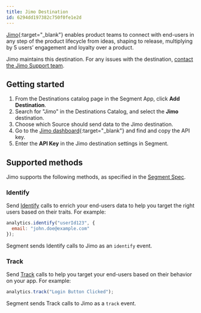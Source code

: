 ```yaml
---
title: Jimo Destination
id: 6294dd197382c750f0fe1e2d
---
```


[Jimo](https://yourintegration.com/?utm_source=segmentio&utm_medium=docs&utm_campaign=partners){:target="\_blank"} enables product teams to connect with end-users in any step of the product lifecycle from ideas, shaping to release, multiplying by 5 users’ engagement and loyalty over a product.

Jimo maintains this destination. For any issues with the destination, [contact the Jimo Support team](mailto:support@usejimo.com).

## Getting started

1. From the Destinations catalog page in the Segment App, click **Add Destination**.
2. Search for "Jimo" in the Destinations Catalog, and select the **Jimo** destination.
3. Choose which Source should send data to the Jimo destination.
4. Go to the [Jimo dashboard](https://i.usejimo.com/settings/integrations){:target="\_blank"} and find and copy the API key.
5. Enter the **API Key** in the Jimo destination settings in Segment.

## Supported methods

Jimo supports the following methods, as specified in the [Segment Spec](/docs/connections/spec).

### Identify

Send [Identify](/docs/connections/spec/identify) calls to enrich your end-users data to help you target the right users based on their traits. For example:

```js
analytics.identify("userId123", {
  email: "john.doe@example.com"
});
```

Segment sends Identify calls to Jimo as an `identify` event.

### Track

Send [Track](/docs/connections/spec/track) calls to help you target your end-users based on their behavior on your app. For example:

```js
analytics.track("Login Button Clicked");
```

Segment sends Track calls to Jimo as a `track` event.
